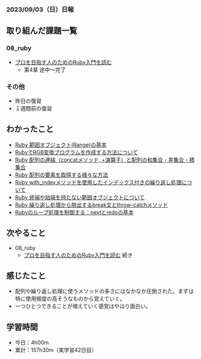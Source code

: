 ### 2023/09/03（日）日報

## 取り組んだ課題一覧


### 08_ruby
  - [プロを目指す人のためのRuby入門を読む](https://github.com/happiness-chain/practice/blob/main/08_ruby/001_%E3%83%97%E3%83%AD%E3%82%92%E7%9B%AE%E6%8C%87%E3%81%99%E4%BA%BA%E3%81%AE%E3%81%9F%E3%82%81%E3%81%AERuby%E5%85%A5%E9%96%80.md)
    - 第4章 途中〜完了


### その他
<!-- - 模写コーディング
  - [作って学ぶコーディング学習サイト](https://code-step.com/)
    - [【入門編】recipemenu](https://github.com/imahoritatsuki/copyingCoding/tree/main/introductory-recipemenu/output) -->
<!-- - ブログ執筆
  - [Rubyのテスティングフレームワーク「Minitest」の基本](https://tatsuki-ju.hatenablog.com/entry/2023/09/02/195438) -->
- 昨日の復習
- １週間前の復習

## わかったこと
  - [Ruby 範囲オブジェクト(Range)の基本](https://www.notion.so/Ruby-Range-a7d3d8dfcda64549a67e5c88f06748a2?pvs=4)
  - [RubyでRGB変換プログラムを作成する方法について](https://www.notion.so/Ruby-RGB-5d848b2eccd943019dc793490db7fb92?pvs=4)
  - [Ruby 配列の連結（concatメソッド, +演算子）と配列の和集合・差集合・積集合](https://www.notion.so/Ruby-concat-5e6b73947d1c477ebe4178d160ad1e78?pvs=4)
  - [Ruby 配列の要素を取得する様々な方法](https://www.notion.so/Ruby-202da77dd93c4bbebc4646e299329689?pvs=4)
  - [Ruby with_indexメソッドを使用したインデックス付きの繰り返し処理について](https://www.notion.so/Ruby-with_index-91259669588141db99f6b24170705ccc?pvs=4)
  - [Ruby 終端や始端を持たない範囲オブジェクトについて](https://www.notion.so/Ruby-b7426ae2561d44ad800b0c615454d06c?pvs=4)
  - [Ruby 繰り返し処理から脱出するbreak文とthrow-catchメソッド](https://www.notion.so/Ruby-break-throw-catch-b0d37f6026454b26be95b0571f3e927a?pvs=4)
  - [Rubyのループ処理を制御する：nextとredoの基本](https://www.notion.so/Ruby-next-redo-8e649c0fac7c4cd5a42af0648b642fea?pvs=4)


## 次やること
- 08_ruby
  - [プロを目指す人のためのRuby入門を読む](https://github.com/happiness-chain/practice/blob/main/08_ruby/001_%E3%83%97%E3%83%AD%E3%82%92%E7%9B%AE%E6%8C%87%E3%81%99%E4%BA%BA%E3%81%AE%E3%81%9F%E3%82%81%E3%81%AERuby%E5%85%A5%E9%96%80.md) 続き

## 感じたこと
- 配列や繰り返し処理に使うメソッドの多さにはなかなか圧倒された。まずは特に使用頻度の高そうなものから覚えていく。
- 一つひとつできることが増えていく感覚はやはり面白い。

## 学習時間
- 今日：4h00m
- 累計：157h30m（実学習42日目）

